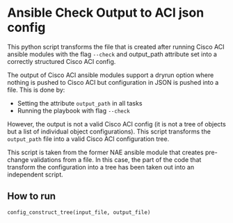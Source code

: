 # Ansible Check Output to ACI json config

This python script transforms the file that is created after running Cisco ACI ansible modules with the flag `--check` and output_path attribute set into a correctly structured Cisco ACI config.

The output of Cisco ACI ansible modules support a dryrun option where nothing is pushed to Cisco ACI but configuration in JSON is pushed into a file. This is done by:

* Setting the attribute `output_path` in all tasks
* Running the playbook with flag `--check`

However, the output is not a valid Cisco ACI config (it is not a tree of objects but a list of individual object configurations). This script transforms the `output_path` file into a valid Cisco ACI configuration tree.

This script is taken from the former NAE ansible module that creates pre-change validations from a file. In this case, the part of the code that transform the configuration into a tree has been taken out into an independent script.

## How to run

```
config_construct_tree(input_file, output_file)
```

